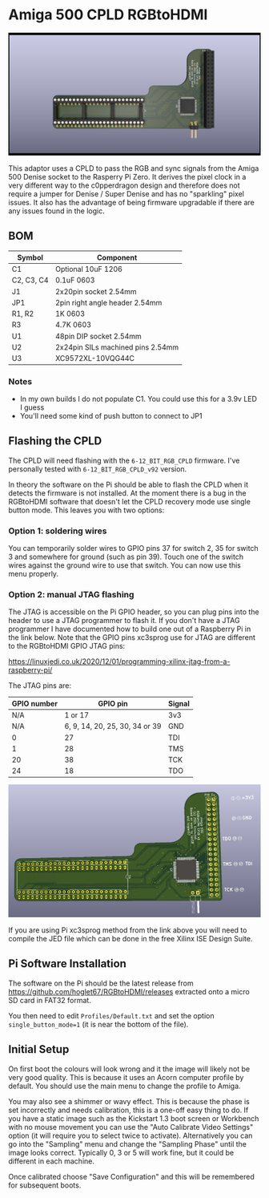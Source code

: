 # Amiga 500 CPLD RGBtoHDMI

![Amiga 500 CPLD RGBtoHDMI](A500top.png)

This adaptor uses a CPLD to pass the RGB and sync signals from the Amiga 500 Denise socket to the Rasperry Pi Zero. It derives the pixel clock in a very different way to the c0pperdragon design and therefore does not require a jumper for Denise / Super Denise and has no "sparkling" pixel issues. It also has the advantage of being firmware upgradable if there are any issues found in the logic.

## BOM

| Symbol     | Component                         |
| ---------- | --------------------------------- |
| C1         | Optional 10uF 1206                |
| C2, C3, C4 | 0.1uF 0603                        |
| J1         | 2x20pin socket 2.54mm             |
| JP1        | 2pin right angle header 2.54mm    |
| R1, R2     | 1K 0603                           |
| R3         | 4.7K 0603                         |
| U1         | 48pin DIP socket 2.54mm           |
| U2         | 2x24pin SILs machined pins 2.54mm |
| U3         | XC9572XL-10VQG44C                 |

### Notes

- In my own builds I do not populate C1. You could use this for a 3.9v LED I guess
- You'll need some kind of push button to connect to JP1

## Flashing the CPLD

The CPLD will need flashing with the `6-12_BIT_RGB_CPLD` firmware. I've personally tested with `6-12_BIT_RGB_CPLD_v92` version.

In theory the software on the Pi should be able to flash the CPLD when it detects the firmware is not installed. At the moment there is a bug in the RGBtoHDMI software that doesn't let the CPLD recovery mode use single button mode. This leaves you with two options:

### Option 1: soldering wires

You can temporarily solder wires to GPIO pins 37 for switch 2, 35 for switch 3 and somewhere for ground (such as pin 39). Touch one of the switch wires against the ground wire to use that switch. You can now use this menu properly.

### Option 2: manual JTAG flashing

The JTAG is accessible on the Pi GPIO header, so you can plug pins into the header to use a JTAG programmer to flash it. If you don't have a JTAG programmer I have documented how to build one out of a Raspberry Pi in the link below. Note that the GPIO pins xc3sprog use for JTAG are different to the RGBtoHDMI GPIO JTAG pins:

https://linuxjedi.co.uk/2020/12/01/programming-xilinx-jtag-from-a-raspberry-pi/

The JTAG pins are:

| GPIO number | GPIO pin                       | Signal |
| ----------- | ------------------------------ | ------ |
| N/A         | 1 or 17                        | 3v3    |
| N/A         | 6, 9, 14, 20, 25, 30, 34 or 39 | GND    |
| 0           | 27                             | TDI    |
| 1           | 28                             | TMS    |
| 20          | 38                             | TCK    |
| 24          | 18                             | TDO    |

![GPIO Example](gpio_example.png)

If you are using Pi xc3sprog method from the link above you will need to compile the JED file which can be done in the free Xilinx ISE Design Suite.

## Pi Software Installation

The software on the Pi should be the latest release from https://github.com/hoglet67/RGBtoHDMI/releases extracted onto a micro SD card in FAT32 format.

You then need to edit `Profiles/Default.txt` and set the option `single_button_mode=1` (it is near the bottom of the file).

## Initial Setup

On first boot the colours will look wrong and it the image will likely not be very good quality. This is because it uses an Acorn computer profile by default. You should use the main menu to change the profile to Amiga.

You may also see a shimmer or wavy effect. This is because the phase is set incorrectly and needs calibration, this is a one-off easy thing to do. If you have a static image such as the Kickstart 1.3 boot screen or Workbench with no mouse movement you can use the "Auto Calibrate Video Settings" option (it will require you to select twice to activate). Alternatively you can go into the "Sampling" menu and change the "Sampling Phase" until the image looks correct. Typically 0, 3 or 5 will work fine, but it could be different in each machine.

Once calibrated choose "Save Configuration" and this will be remembered for subsequent boots.
